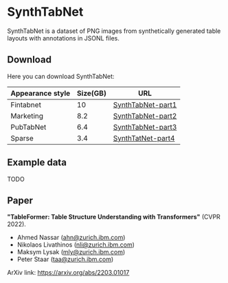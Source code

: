 # SynthTabNet

SynthTabNet is a dataset of PNG images from synthetically generated table layouts with annotations
in JSONL files.


## Download

Here you can download SynthTabNet:

| Appearance style | Size(GB) | URL    |
|------------------|----------|--------|
| Fintabnet        | 10       | [SynthTabNet-part1](https://s3.eu-de.cloud-object-storage.appdomain.cloud:443/synthtabnet-public/fintabnet.zip?X-Amz-Algorithm=AWS4-HMAC-SHA256&X-Amz-Credential=6e4879c59d91496a9e8f6ff98775abf2%2F20220307%2Fus-south%2Fs3%2Faws4_request&X-Amz-Date=20220307T165504Z&X-Amz-Expires=31536000&X-Amz-SignedHeaders=host&X-Amz-Signature=dd27cb9cfd0d89289b2c5329fc7fd34e9d0e6861d197c43d67ac0b265d06d91c)|
| Marketing        | 8.2      | [SynthTabNet-part2](https://s3.eu-de.cloud-object-storage.appdomain.cloud:443/synthtabnet-public/marketing.zip?X-Amz-Algorithm=AWS4-HMAC-SHA256&X-Amz-Credential=6e4879c59d91496a9e8f6ff98775abf2%2F20220307%2Fus-south%2Fs3%2Faws4_request&X-Amz-Date=20220307T165636Z&X-Amz-Expires=31536000&X-Amz-SignedHeaders=host&X-Amz-Signature=cdca60e7f5189e3d23fc4713357bc44e996e16f02dbc75bd8b5c64541f39899e) |
| PubTabNet        | 6.4      | [SynthTabNet-part3](https://s3.eu-de.cloud-object-storage.appdomain.cloud:443/synthtabnet-public/pubtabnet.zip?X-Amz-Algorithm=AWS4-HMAC-SHA256&X-Amz-Credential=6e4879c59d91496a9e8f6ff98775abf2%2F20220307%2Fus-south%2Fs3%2Faws4_request&X-Amz-Date=20220307T165715Z&X-Amz-Expires=31536000&X-Amz-SignedHeaders=host&X-Amz-Signature=fb43cbf0ede412708710309f9b31c5d6f83b526bb1ffdbb3a525d3502ea9b3cb) |
| Sparse           | 3.4      | [SynthTatNet-part4](https://s3.eu-de.cloud-object-storage.appdomain.cloud:443/synthtabnet-public/sparse.zip?X-Amz-Algorithm=AWS4-HMAC-SHA256&X-Amz-Credential=6e4879c59d91496a9e8f6ff98775abf2%2F20220307%2Fus-south%2Fs3%2Faws4_request&X-Amz-Date=20220307T165758Z&X-Amz-Expires=31536000&X-Amz-SignedHeaders=host&X-Amz-Signature=d39e17be67da747dc5c953b90dfca560f2caec2d8f3450de974bff9d46d1a40a) |


## Example data

TODO


## Paper

**"TableFormer: Table Structure Understanding with Transformers"** (CVPR 2022).
- Ahmed Nassar (ahn@zurich.ibm.com)
- Nikolaos Livathinos (nli@zurich.ibm.com)
- Maksym Lysak (mly@zurich.ibm.com)
- Peter Staar (taa@zurich.ibm.com)

ArXiv link: https://arxiv.org/abs/2203.01017

